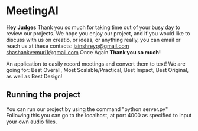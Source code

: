 # MeetingAI
**Hey Judges**
Thank you so much for taking time out of your busy day to review our projects. We hope you enjoy our project, and if you would like to discuss with us on creatio, or ideas, or anything really, you can email or reach us at these contacts:
jainshreyp@gmail.com
shashankvemuri1@gmail.com
Once Again **Thank you so much!**

An application to easily record meetings and convert them to text!
We are going for: Best Overall, Most Scalable/Practical, Best Impact, Best Original, as well as Best Design!

## Running the project
You can run our project by using the command "python server.py"
Following this you can go to the localhost, at port 4000 as specified to input your own audio files. 

